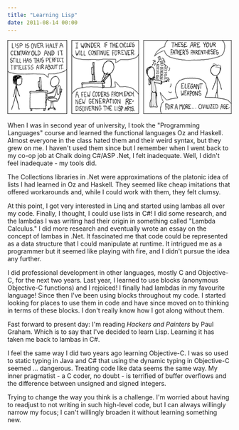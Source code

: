 ```yaml
---
title: "Learning Lisp"
date: 2011-08-14 00:00
---
```


<img src="/img/import/blog/2011/08/lisp/FE077BA4D21541C58237F58C6610E20F.png" class="img-responsive" />

<p>When I was in second year of university, I took the "Programming Languages" course and learned the functional languages Oz and Haskell. Almost everyone in the class hated them and their weird syntax, but they grew on me. I haven't used them since but I remember when I went back to my co-op job at Chalk doing C#/ASP .Net, I felt inadequate. Well, I didn't feel inadequate - my tools did.</p>

<p>The Collections libraries in .Net were approximations of the platonic idea of lists I had learned in Oz and Haskell. They seemed like cheap imitations that offered workarounds and, while I could work with them, they felt clumsy.</p>

<p>At this point, I got very interested in Linq and started using lambas all over my code. Finally, I thought, I could use lists in C#! I did some research, and the lambdas I was writing had their origin in something called "Lambda Calculus." I did more research and eventually wrote an essay on the concept of lambas in .Net. It fascinated me that code could be represented as a data structure that I could manipulate at runtime. It intrigued me as a programmer but it seemed like playing with fire, and I didn't pursue the idea any further.</p>

<p>I did professional development in other languages, mostly C and Objective-C, for the next two years. Last year, I learned to use blocks (anonymous Objective-C functions) and I rejoiced! I finally had lambdas in my favourite language! Since then I've been using blocks throughout my code. I started looking for places to use them in code and have since moved on to thinking in terms of these blocks. I don't really know how I got along without them.</p>

<p>Fast forward to present day: I'm reading <em>Hackers and Painters</em> by Paul Graham. Which is to say that I've decided to learn Lisp. Learning it has taken me back to lambas in C#.</p>

<p>I feel the same way I did two years ago learning Objective-C. I was so used to static typing in Java and C# that using the dynamic typing in Objective-C seemed ... dangerous. Treating code like data seems the same way. My inner pragmatist - a C coder, no doubt - is terrified of buffer overflows and the difference between unsigned and signed integers.</p>

<p>Trying to change the way you think is a challenge. I'm worried about having to readjust to not writing in such high-level code, but I can always willingly narrow my focus; I can't willingly broaden it without learning something new.</p>

<!-- more -->

